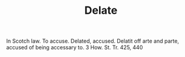 ---
title: Delate
letter: D
permalink: "/definitions/bld-delate.html"
body: In Scotch law. To accuse. Delated, accused. Delatit off arte and parte, accused
  of being accessary to. 3 How. St. Tr. 425, 440
published_at: '2018-07-07'
source: Black's Law Dictionary 2nd Ed (1910)
layout: post
---